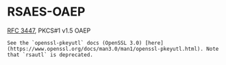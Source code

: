 # RSAES-OAEP

[RFC 3447](https://datatracker.ietf.org/doc/html/rfc3447), PKCS#1 v1.5 OAEP

~~~admonish example title="OpenSSL"
See the `openssl-pkeyutl` docs (OpenSSL 3.0) [here](https://www.openssl.org/docs/man3.0/man1/openssl-pkeyutl.html). Note that `rsautl` is deprecated.
~~~
